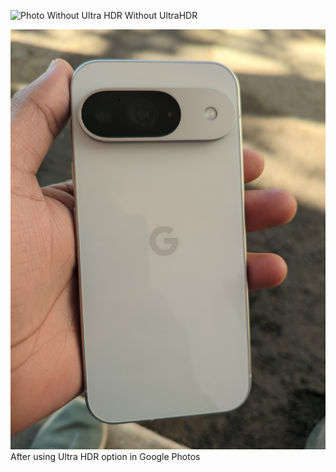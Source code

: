 ![Photo Without Ultra HDR](https://github.com/assembleDebug/UltraHDR-Test/raw/refs/heads/main/PIXP_v520250128_140529.jpg)
Without UltraHDR

![Ultra HDR](https://github.com/assembleDebug/UltraHDR-Test/raw/refs/heads/main/PIXP_v520250128_140529~2.jpg)
After using Ultra HDR option in Google Photos
